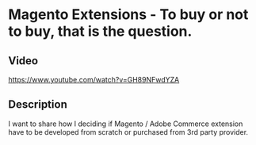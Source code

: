 # Magento Extensions - To buy or not to buy, that is the question.

## Video
https://www.youtube.com/watch?v=GH89NFwdYZA

## Description

I want to share how I deciding if Magento / Adobe Commerce extension have to be developed from scratch or purchased from 3rd party provider.
